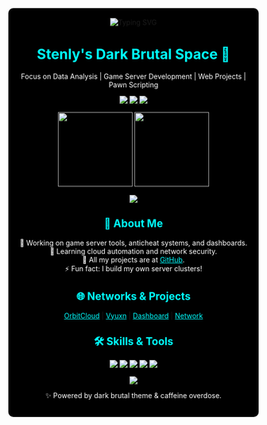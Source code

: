 <!-- DARK BACKGROUND MODE -->
<div align="center" style="background-color: #000000; padding: 20px; border-radius: 10px;">

<!-- Typing SVG -->
<img src="https://readme-typing-svg.demolab.com?font=JetBrains+Mono&weight=800&size=24&pause=1000&color=00FFFF&center=true&width=600&lines=👋+Hello!+I'm+Stenly+Christian+Volgd;💻+Game+Server+Developer;🚀+Dark+Brutal+Theme+Active!" alt="Typing SVG" />

<!-- Name -->
<h1 style="color: #00FFFF;">Stenly's Dark Brutal Space 🚀</h1>

<!-- Description -->
<p style="color: white;">
Focus on Data Analysis | Game Server Development | Web Projects | Pawn Scripting
</p>

<!-- Badges -->
<p>
  <a href="https://orbitcloud.com">
    <img src="https://img.shields.io/badge/OrbitCloud-000000?style=for-the-badge&logo=cloudflare&logoColor=cyan" />
  </a>
  <a href="https://vyuxn.xyz">
    <img src="https://img.shields.io/badge/Vyuxn-000000?style=for-the-badge&logo=google-cloud&logoColor=cyan" />
  </a>
  <a href="mailto:your@email.com">
    <img src="https://img.shields.io/badge/Email-000000?style=for-the-badge&logo=gmail&logoColor=cyan" />
  </a>
</p>

<!-- Stats -->
<p align="center">
  <img src="https://github-readme-stats.vercel.app/api?username=stenlykaelan&show_icons=true&theme=tokyonight&hide_border=true&bg_color=000000&text_color=00FFFF" height="150"/>
  <img src="https://github-readme-streak-stats.herokuapp.com/?user=stenlykaelan&theme=tokyonight&hide_border=true&background=000000&ring=00FFFF&fire=00FFFF&currStreakLabel=00FFFF" height="150"/>
</p>

<!-- Trophy -->
<p align="center">
  <img src="https://github-profile-trophy.vercel.app/?username=stenlykaelan&theme=onestar&no-bg=true&no-frame=true" />
</p>

<!-- About -->
<h2 style="color: #00FFFF;">📜 About Me</h2>
<p style="color: white;">
  🔭 Working on game server tools, anticheat systems, and dashboards.<br>
  🌱 Learning cloud automation and network security.<br>
  📂 All my projects are at <a href="https://github.com/stenlykaelan" style="color: cyan;">GitHub</a>.<br>
  ⚡ Fun fact: I build my own server clusters!
</p>

<!-- Networks -->
<h2 style="color: #00FFFF;">🌐 Networks & Projects</h2>
<p>
  <a href="https://orbitcloud.com" style="color: cyan;">OrbitCloud</a> |
  <a href="https://vyuxn.xyz" style="color: cyan;">Vyuxn</a> |
  <a href="https://dash.stenlyblog.co.id" style="color: cyan;">Dashboard</a> |
  <a href="https://net.vyuxn.com" style="color: cyan;">Network</a>
</p>

<!-- Skills -->
<h2 style="color: #00FFFF;">🛠️ Skills & Tools</h2>
<p>
  <img src="https://img.shields.io/badge/Pawn-000000?style=for-the-badge&logo=codingninjas&logoColor=cyan" />
  <img src="https://img.shields.io/badge/Python-000000?style=for-the-badge&logo=python&logoColor=cyan" />
  <img src="https://img.shields.io/badge/Linux-000000?style=for-the-badge&logo=linux&logoColor=cyan" />
  <img src="https://img.shields.io/badge/Cloud-000000?style=for-the-badge&logo=cloudflare&logoColor=cyan" />
  <img src="https://img.shields.io/badge/Security-000000?style=for-the-badge&logo=hackthebox&logoColor=cyan" />
</p>

<!-- Visitor Counter -->
<p>
  <img src="https://komarev.com/ghpvc/?username=stenlykaelan&label=Profile%20Views&color=00FFFF&style=flat" />
</p>

<p style="color: white;">✨ Powered by dark brutal theme & caffeine overdose.</p>

</div>
